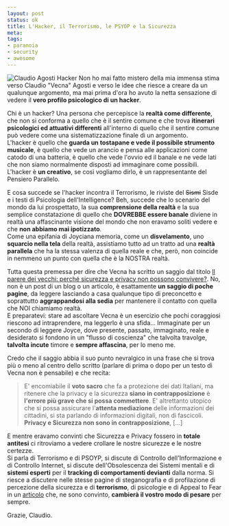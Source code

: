 ```yaml
--- 
layout: post
status: ok
title: L'Hacker, il Terrorismo, le PSYOP e la Sicurezza
meta: 
tags: 
- paranoia
- security
- awesome
---
```

![Claudio Agosti Hacker](http://www.lastknight.com/download/20070523_matrix1.jpg)
Non ho mai fatto mistero della mia immensa stima verso Claudio "Vecna" Agosti e verso le idee che riesce a creare da un qualunque argomento, ma mai prima d'ora ho avuto la netta sensazione di vedere il **vero profilo psicologico di un hacker**. 
  
Chi è un hacker? Una persona che percepisce la **realtà come differente**, che non si conforma a quello che è il sentire comune e che trova **itinerari psicologici ed attuativi differenti** all'interno di quello che il sentire comune può vedere come una sistematizzazione finale di un argomento.  
L'hacker è quello che **guarda un tostapane e vede il possibile strumento musicale**, è quello che vede un arancio e pensa alle applicazioni come catodo di una batteria, è quello che vede l'ovvio ed il banale e ne vede lati che non siamo normalmente disposti ad immaginare come possibili. L'hacker è **un creativo**, se così vogliamo dirlo, è un rappresentante del Pensiero Parallelo.  
  
E cosa succede se l'hacker incontra il Terrorismo, le riviste del <s>Sismi</s> Sisde e i testi di Psicologia dell'Intelligence? Beh, succede che lo scenario del mondo da lui prospettato, la sua **comprensione della realtà** e la sua semplice constatazione di quello che **DOVREBBE essere banale** diviene in realtà una affascinante visione del mondo che non eravamo soliti vedere e che **non abbiamo mai ipotizzato**.  
Come una epifania di Joyciana memoria, come un **disvelamento**, uno **squarcio nella tela** della realtà, assistiamo tutto ad un tratto ad una **realtà parallela** che ha la stessa valenza di quella reale e che, però, non coincide in nemmeno un punto con quella che è la NOSTRA realtà.  
  
Tutta questa premessa per dire che Vecna ha scritto un saggio dal titolo [Il parere dei vecchi: perché sicurezza e privacy non possono convivere?](http://www.delirandom.net/x/privacy_e_sicurezza.htm). No, non è un post di un blog o un articolo, è esattamente **un saggio di poche pagine**, da leggere lasciando a casa qualunque tipo di preconcetto e soprattutto **aggrappandosi alla sedia** per mantenere il contatto con quella che NOI chiamiamo realtà.  
E preparatevi: stare ad ascoltare Vecna è un esercizio che pochi coraggiosi riescono ad intraprendere, ma leggerlo è una sfida... Immaginate per un secondo di leggere Joyce, dove presente, passato, immaginato, reale e desiderato si fondono in un "flusso di coscienza" che talvolta travolge, **talvolta incute** timore e **sempre affascina**, per lo meno me.  
  
Credo che il saggio abbia il suo punto nevralgico in una frase che si trova più o meno al centro dello scritto (parlare di prima o dopo per un testo di Vecna non è pensabile) e che recita:
> E' encomiabile il **voto sacro** che fa a protezione dei dati Italiani, ma ritenere che la privacy e la sicurezza **siano in contrapposizione** è **l'errore più grave che si possa commettere**. E' altrettanto utopico che si possa assicurare l'**attenta mediazione** delle informazioni dei cittadini, si sta parlando di informazioni digitali, non di fascicoli.  
> **Privacy e Sicurezza non sono in contrapposizione**, [...]
  
E mentre eravamo convinti che Sicurezza e Privacy fossero in **totale antitesi** ci ritroviamo a vedere crollare le nostre sicurezze e le nostre certezze.  
Si parla di Terrorismo e di PSOYP, si discute di Controllo dell'Informazione e di Controllo Internet, si discute dell'Obsolescenza dei Sistemi mentali e di **sistemi esperti** per il **tracking di comportamenti devianti** dalla norma. Si riesce a discutere nelle stesse pagine di steganografia e di profilazione di percezione della sicurezza e di **terrorismo**, di psicologie e di Appeal to Fear in un [articolo](http://www.delirandom.net/x/privacy_e_sicurezza.htm) che, ne sono convinto, **cambierà il vostro modo di pesare** per sempre.  
  
Grazie, Claudio.  
  
   
